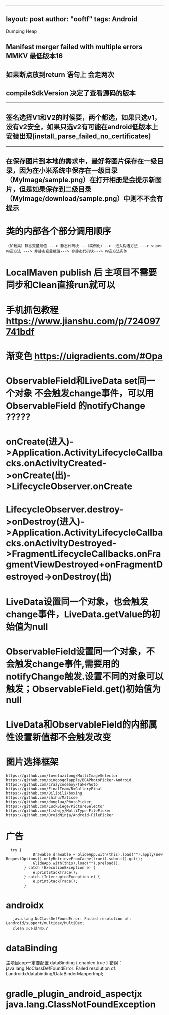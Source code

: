 
---
layout: post
author: "ooftf"
tags: Android
---

<string name="leak_canary_notification_dumping">Dumping Heap</string>

## Manifest merger failed with multiple errors  MMKV 最低版本16


## 如果断点放到return 语句上 会走两次
## compileSdkVersion 决定了查看源码的版本
---
## 签名选择V1和V2的时候要，两个都选，如果只选v1，没有v2安全，如果只选v2有可能在android低版本上安装出现[install_parse_failed_no_certificates]
---
## 在保存图片到本地的需求中，最好将图片保存在一级目录，因为在小米系统中保存在一级目录   （MyImage/sample.png）在打开相册是会提示新图片，但是如果保存到二级目录              （MyImage/download/sample.png）中则不不会有提示

# 类的内部各个部分调用顺序
    （加载类）静态变量赋值 ---> 静态代码块 --（实例化）-->  进入构造方法 ---> super构造方法 ---> 非静态变量赋值---> 非静态代码块---> 构造方法实体 
# LocalMaven publish 后  主项目不需要同步和Clean直接run就可以

# 手机抓包教程 https://www.jianshu.com/p/724097741bdf

# 渐变色 https://uigradients.com/#Opa

# ObservableField和LiveData set同一个对象  不会触发change事件，可以用ObservableField 的notifyChange  ?????

# onCreate(进入)->Application.ActivityLifecycleCallbacks.onActivityCreated->onCreate(出)->LifecycleObserver.onCreate
# LifecycleObserver.destroy->onDestroy(进入)->Application.ActivityLifecycleCallbacks.onActivityDestroyed->FragmentLifecycleCallbacks.onFragmentViewDestroyed+onFragmentDestroyed->onDestroy(出)
# LiveData设置同一个对象，也会触发change事件，LiveData.getValue的初始值为null
# ObservableField设置同一个对象，不会触发change事件,需要用的notifyChange触发.设置不同的对象可以触发；ObservableField.get()初始值为null
# LiveData和ObservableField的内部属性设置新值都不会触发改变

# 图片选择框架
    https://github.com/lovetuzitong/MultiImageSelector
    https://github.com/bingoogolapple/BGAPhotoPicker-Android
    https://github.com/crazycodeboy/TakePhoto
    https://github.com/FinalTeam/RxGalleryFinal
    https://github.com/Bilibili/boxing
    https://github.com/zhihu/Matisse
    https://github.com/donglua/PhotoPicker
    https://github.com/LuckSiege/PictureSelector
    https://github.com/fishwjy/MultiType-FilePicker
    https://github.com/DroidNinja/Android-FilePicker
    
#   广告
      try {
                Drawable drawable = GlideApp.with(this).load("").apply(new RequestOptions().onlyRetrieveFromCache(true)).submit().get();
                GlideApp.with(this).load("").preload();
            } catch (ExecutionException e) {
                e.printStackTrace();
            } catch (InterruptedException e) {
                e.printStackTrace();
            }
            
            
# androidx
       java.lang.NoClassDefFoundError: Failed resolution of: Landroid/support/multidex/MultiDex;
       clean 以下就可以了
# dataBinding
 
   主项目app一定要配置
   dataBinding {
            enabled true
        }
   错误：  java.lang.NoClassDefFoundError: Failed resolution of: Landroidx/databinding/DataBinderMapperImpl;     
# gradle_plugin_android_aspectjx  java.lang.ClassNotFoundException
       